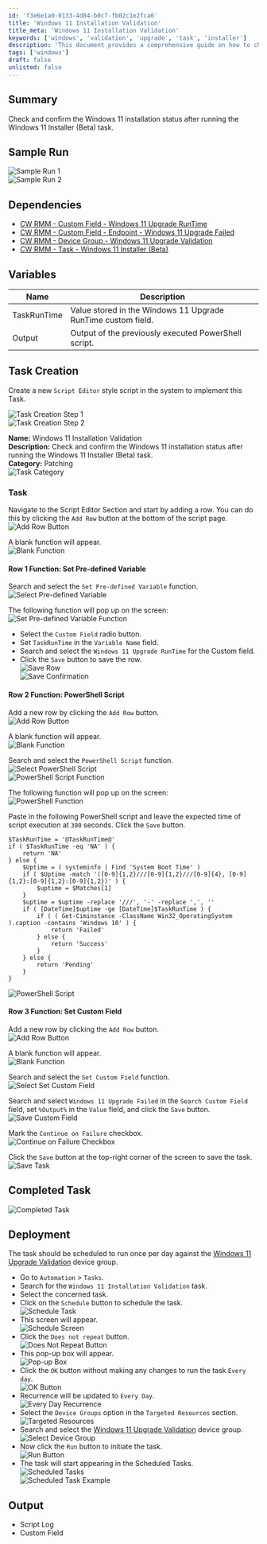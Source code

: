 ```yaml
---
id: 'f3e6e1a0-0133-4d84-b0c7-fb02c1e2fca6'
title: 'Windows 11 Installation Validation'
title_meta: 'Windows 11 Installation Validation'
keywords: ['windows', 'validation', 'upgrade', 'task', 'installer']
description: 'This document provides a comprehensive guide on how to check and confirm the installation status of Windows 11 after executing the Windows 11 Installer (Beta) task, including detailed steps for task creation, dependencies, and scheduling.'
tags: ['windows']
draft: false
unlisted: false
---
```


## Summary

Check and confirm the Windows 11 installation status after running the Windows 11 Installer (Beta) task.

## Sample Run

![Sample Run 1](../../../static/img/Windows-11-Installation-Validation/image_1.png)  
![Sample Run 2](../../../static/img/Windows-11-Installation-Validation/image_2.png)  

## Dependencies

- [CW RMM - Custom Field - Windows 11 Upgrade RunTime](<../custom-fields/Endpoint - Windows 11 Upgrade RunTime.md>)
- [CW RMM - Custom Field - Endpoint - Windows 11 Upgrade Failed](<../custom-fields/Endpoint - Windows 11 Upgrade Failed.md>)
- [CW RMM - Device Group - Windows 11 Upgrade Validation](<../groups/Upgrade Enabled Windows 11 Compatible Machines.md>)
- [CW RMM - Task - Windows 11 Installer (Beta)](https://proval.itglue.com/DOC-5078775-15835365)

## Variables

| Name         | Description                                                              |
|--------------|--------------------------------------------------------------------------|
| TaskRunTime  | Value stored in the Windows 11 Upgrade RunTime custom field.            |
| Output       | Output of the previously executed PowerShell script.                    |

## Task Creation

Create a new `Script Editor` style script in the system to implement this Task.

![Task Creation Step 1](../../../static/img/Windows-11-Installation-Validation/image_3.png)  
![Task Creation Step 2](../../../static/img/Windows-11-Installation-Validation/image_4.png)  

**Name:** Windows 11 Installation Validation  
**Description:** Check and confirm the Windows 11 installation status after running the Windows 11 Installer (Beta) task.  
**Category:** Patching  
![Task Category](../../../static/img/Windows-11-Installation-Validation/image_5.png)  

### Task

Navigate to the Script Editor Section and start by adding a row. You can do this by clicking the `Add Row` button at the bottom of the script page.  
![Add Row Button](../../../static/img/Windows-11-Installation-Validation/image_6.png)  

A blank function will appear.  
![Blank Function](../../../static/img/Windows-11-Installation-Validation/image_7.png)  

#### Row 1 Function: Set Pre-defined Variable

Search and select the `Set Pre-defined Variable` function.  
![Select Pre-defined Variable](../../../static/img/Windows-11-Installation-Validation/image_8.png)  

The following function will pop up on the screen:  
![Set Pre-defined Variable Function](../../../static/img/Windows-11-Installation-Validation/image_9.png)  

- Select the `Custom Field` radio button.
- Set `TaskRunTime` in the `Variable Name` field.
- Search and select the `Windows 11 Upgrade RunTime` for the Custom field.
- Click the `Save` button to save the row.  
![Save Row](../../../static/img/Windows-11-Installation-Validation/image_10.png)  
![Save Confirmation](../../../static/img/Windows-11-Installation-Validation/image_11.png)  

#### Row 2 Function: PowerShell Script

Add a new row by clicking the `Add Row` button.  
![Add Row Button](../../../static/img/Windows-11-Installation-Validation/image_12.png)  

A blank function will appear.  
![Blank Function](../../../static/img/Windows-11-Installation-Validation/image_7.png)  

Search and select the `PowerShell Script` function.  
![Select PowerShell Script](../../../static/img/Windows-11-Installation-Validation/image_13.png)  
![PowerShell Script Function](../../../static/img/Windows-11-Installation-Validation/image_14.png)  

The following function will pop up on the screen:  
![PowerShell Function](../../../static/img/Windows-11-Installation-Validation/image_15.png)  

Paste in the following PowerShell script and leave the expected time of script execution at `300` seconds. Click the `Save` button.

```
$TaskRunTime = '@TaskRunTime@'
if ( $TaskRunTime -eq 'NA' ) {
    return 'NA'
} else {
    $Uptime = ( systeminfo | Find 'System Boot Time' )
    if ( $Uptime -match '([0-9]{1,2}///[0-9]{1,2}///[0-9]{4}, [0-9]{1,2}:[0-9]{1,2}:[0-9]{1,2})' ) {
        $uptime = $Matches[1]
    }
    $uptime = $uptime -replace '///', '-' -replace ',', ''
    if ( [DateTime]$uptime -ge [DateTime]$TaskRunTime ) {
        if ( ( Get-Ciminstance -ClassName Win32_OperatingSystem ).caption -contains 'Windows 10' ) {
            return 'Failed'
        } else {
            return 'Success'
        }
    } else {
        return 'Pending'
    }
}
```
![PowerShell Script](../../../static/img/Windows-11-Installation-Validation/image_16.png)  

#### Row 3 Function: Set Custom Field

Add a new row by clicking the `Add Row` button.  
![Add Row Button](../../../static/img/Windows-11-Installation-Validation/image_12.png)  

A blank function will appear.  
![Blank Function](../../../static/img/Windows-11-Installation-Validation/image_7.png)  

Search and select the `Set Custom Field` function.  
![Select Set Custom Field](../../../static/img/Windows-11-Installation-Validation/image_17.png)  

Search and select `Windows 11 Upgrade Failed` in the `Search Custom Field` field, set `%Output%` in the `Value` field, and click the `Save` button.  
![Save Custom Field](../../../static/img/Windows-11-Installation-Validation/image_18.png)  

Mark the `Continue on Failure` checkbox.  
![Continue on Failure Checkbox](../../../static/img/Windows-11-Installation-Validation/image_19.png)  

Click the `Save` button at the top-right corner of the screen to save the task.  
![Save Task](../../../static/img/Windows-11-Installation-Validation/image_20.png)  

## Completed Task

![Completed Task](../../../static/img/Windows-11-Installation-Validation/image_21.png)  

## Deployment

The task should be scheduled to run once per day against the [Windows 11 Upgrade Validation](<../groups/Upgrade Enabled Windows 11 Compatible Machines.md>) device group.

- Go to `Automation` > `Tasks`.
- Search for the `Windows 11 Installation Validation` task.
- Select the concerned task.
- Click on the `Schedule` button to schedule the task.  
![Schedule Task](../../../static/img/Windows-11-Installation-Validation/image_22.png)  
- This screen will appear.  
![Schedule Screen](../../../static/img/Windows-11-Installation-Validation/image_23.png)  
- Click the `Does not repeat` button.  
![Does Not Repeat Button](../../../static/img/Windows-11-Installation-Validation/image_24.png)  
- This pop-up box will appear.  
![Pop-up Box](../../../static/img/Windows-11-Installation-Validation/image_25.png)  
- Click the `OK` button without making any changes to run the task `Every day`.  
![OK Button](../../../static/img/Windows-11-Installation-Validation/image_26.png)  
- Recurrence will be updated to `Every Day`.  
![Every Day Recurrence](../../../static/img/Windows-11-Installation-Validation/image_27.png)  
- Select the `Device Groups` option in the `Targeted Resources` section.  
![Targeted Resources](../../../static/img/Windows-11-Installation-Validation/image_28.png)  
- Search and select the [Windows 11 Upgrade Validation](<../groups/Upgrade Enabled Windows 11 Compatible Machines.md>) device group.  
![Select Device Group](../../../static/img/Windows-11-Installation-Validation/image_29.png)  
- Now click the `Run` button to initiate the task.  
![Run Button](../../../static/img/Windows-11-Installation-Validation/image_30.png)  
- The task will start appearing in the Scheduled Tasks.  
![Scheduled Tasks](../../../static/img/Windows-11-Installation-Validation/image_31.png)  
![Scheduled Task Example](../../../static/img/Windows-11-Installation-Validation/image_32.png)  

## Output

- Script Log
- Custom Field



